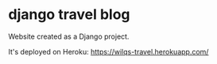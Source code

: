 # django travel blog
Website created as a Django project.

It's deployed on Heroku: https://wilqs-travel.herokuapp.com/
